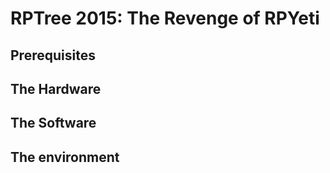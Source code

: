 # RPTree 2015: The Revenge of RPYeti

## Prerequisites

## The Hardware

## The Software

## The environment
